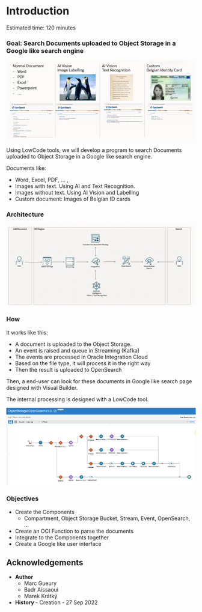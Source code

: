 
# Introduction

Estimated time: 120 minutes

### Goal: Search Documents uploaded to Object Storage in a Google like search engine

![streaming-architecture](images/opensearch-intro.png)

Using LowCode tools, we will develop a program to search Documents uploaded to Object Storage in a Google like search engine.

Documents like: 
- Word, Excel, PDF, ... , 
- Images with text. Using AI and Text Recognition.
- Images without text. Using AI Vision and Labelling
- Custom document: Images of Belgian ID cards

### Architecture

![streaming-architecture](images/opensearch-architecture.png)

### How

It works like this:
- A document is uploaded to the Object Storage.
- An event is raised and queue in Streaming (Kafka)
- The events are processed in Oracle Integration Cloud 
- Based on the file type, it will process it in the right way
- Then the result is uploaded to OpenSearch

Then, a end-user can look for these documents in Google like search page designed with Visual Builder.

The internal processing is designed with a LowCode tool.

![Integration](images/opensearch-oic.png)

### Objectives

- Create the Components
    - Compartment, Object Storage Bucket, Stream, Event, OpenSearch, ...
- Create an OCI Function to parse the documents
- Integrate to the Components together
- Create a Google like user interface

## Acknowledgements 

- **Author**
    - Marc Gueury
    - Badr Aissaoui
    - Marek Krátký 
- **History** - Creation - 27 Sep 2022